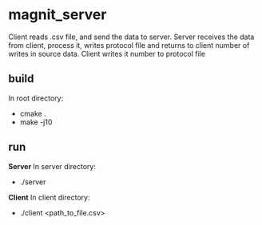 # magnit_server
Client reads .csv file, and send the data to server. Server receives the data from client, process it, writes protocol file and returns to client number of writes in source data. Client writes it number to protocol file

## build
In root directory:
- cmake .
- make -j10

## run
**Server**
In server directory:
- ./server

**Client**
In client directory:
- ./client <path_to_file.csv>
